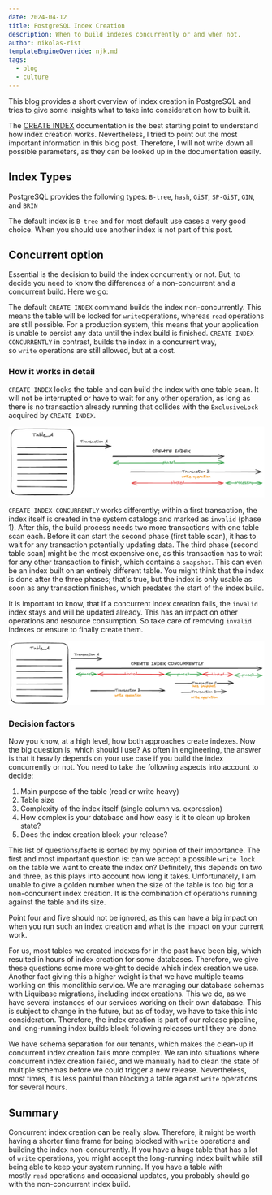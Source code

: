 ```yaml
---
date: 2024-04-12
title: PostgreSQL Index Creation
description: When to build indexes concurrently or and when not.
author: nikolas-rist
templateEngineOverride: njk,md
tags:
  - blog
  - culture
---
```


This blog provides a short overview of index creation in PostgreSQL and tries to give some insights what to take into consideration how to built it.

The [CREATE INDEX](https://www.postgresql.org/docs/current/sql-createindex.html) documentation is the best starting point to understand how index creation works. Nevertheless, I tried to point out the most important information in this blog post. Therefore, I will not write down all possible parameters, as they can be looked up in the documentation easily.

## Index Types

PostgreSQL provides the following types: `B-tree`, `hash`, `GiST`, `SP-GiST`, `GIN`, and `BRIN`

The default index is `B-tree` and for most default use cases a very good choice. When you should use another index is not part of this post.

## Concurrent option

Essential is the decision to build the index concurrently or not. But, to decide you need to know the differences of a non-concurrent and a concurrent build. Here we go:

The default `CREATE INDEX` command builds the index non-concurrently. This means the table will be locked for `write`operations, whereas `read` operations are still possible. For a production system, this means that your application is unable to persist any data until the index build is finished. `CREATE INDEX CONCURRENTLY` in contrast, builds the index in a concurrent way, so `write` operations are still allowed, but at a cost.

### How it works in detail

`CREATE INDEX` locks the table and can build the index with one table scan. It will not be interrupted or have to wait for any other operation, as long as there is no transaction already running that collides with the `ExclusiveLock` acquired by `CREATE INDEX`.

![index_creation](/assets/img/index_creation.png)

`CREATE INDEX CONCURRENTLY` works differently; within a first transaction, the index itself is created in the system catalogs and marked as `invalid` (phase 1). After this, the build process needs two more transactions with one table scan each. Before it can start the second phase (first table scan), it has to wait for any transaction potentially updating data. The third phase (second table scan) might be the most expensive one, as this transaction has to wait for any other transaction to finish, which contains a `snapshot`. This can even be an index built on an entirely different table. You might think that the index is done after the three phases; that's true, but the index is only usable as soon as any transaction finishes, which predates the start of the index build.

It is important to know, that if a concurrent index creation fails, the `invalid` index stays and will be updated already. This has an impact on other operations and resource consumption. So take care of removing `invalid` indexes or ensure to finally create them.

![concurrent_index](/assets/img/concurrent_index.png)

### Decision factors

Now you know, at a high level, how both approaches create indexes. Now the big question is, which should I use? As often in engineering, the answer is that it heavily depends on your use case if you build the index concurrently or not. You need to take the following aspects into account to decide:

1. Main purpose of the table (read or write heavy)
2. Table size
3. Complexity of the index itself (single column vs. expression)
4. How complex is your database and how easy is it to clean up broken state?
5. Does the index creation block your release?

This list of questions/facts is sorted by my opinion of their importance. The first and most important question is: can we accept a possible `write lock` on the table we want to create the index on? Definitely, this depends on two and three, as this plays into account how long it takes. Unfortunately, I am unable to give a golden number when the size of the table is too big for a non-concurrent index creation. It is the combination of operations running against the table and its size. 

Point four and five should not be ignored, as this can have a big impact on when you run such an index creation and what is the impact on your current work.

For us, most tables we created indexes for in the past have been big, which resulted in hours of index creation for some databases. Therefore, we give these questions some more weight to decide which index creation we use. Another fact giving this a higher weight is that we have multiple teams working on this monolithic service. We are managing our database schemas with Liquibase migrations, including index creations. This we do, as we have several instances of our services working on their own database. This is subject to change in the future, but as of today, we have to take this into consideration. Therefore, the index creation is part of our release pipeline, and long-running index builds block following releases until they are done.

We have schema separation for our tenants, which makes the clean-up if concurrent index creation fails more complex. We ran into situations where concurrent index creation failed, and we manually had to clean the state of multiple schemas before we could trigger a new release. Nevertheless, most times, it is less painful than blocking a table against `write` operations for several hours.


## Summary

Concurrent index creation can be really slow. Therefore, it might be worth having a shorter time frame for being blocked with `write` operations and building the index non-concurrently. If you have a huge table that has a lot of `write` operations, you might accept the long-running index built while still being able to keep your system running. If you have a table with mostly `read` operations and occasional updates, you probably should go with the non-concurrent index build.


